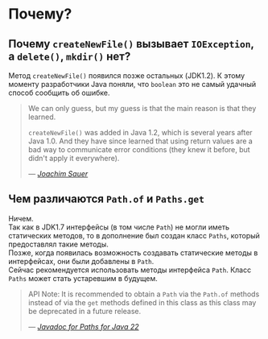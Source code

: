 # Почему?

## Почему `createNewFile()` вызывает `IOException`, а `delete()`, `mkdir()` нет?

Метод `createNewFile()` появился позже остальных (JDK1.2). К этому моменту разработчики Java поняли, что `boolean` это не самый удачный способ сообщить об ошибке.

> We can only guess, but my guess is that the main reason is that they learned.
> 
> `createNewFile()` was added in Java 1.2, which is several years after Java 1.0. And they have since learned that using return values are a bad way to communicate error conditions (they knew it before, but didn't apply it everywhere).
> 
> &mdash; <cite>[Joachim Sauer](https://stackoverflow.com/questions/18331469/file-mkdir-doesnt-throw-ioexception-but-file-createnewfile-does)</cite>

## Чем различаются `Path.of` и `Paths.get`

Ничем.\
Так как в JDK1.7 интерфейсы (в том числе `Path`) не могли иметь статических методов, то в дополнение был создан класс `Paths`, который предоставлял такие методы. \
Позже, когда появилась возможность создавать статические методы в интерфейсах, они были добавлены в `Path`. \
Сейчас рекомендуется использовать методы интерфейса `Path`. Класс `Paths` может стать устаревшим в будущем.

> API Note:
> It is recommended to obtain a `Path` via the `Path.of` methods instead of via the `get` methods defined in this class as this class may be deprecated in a future release.
>
> &mdash; <cite>[Javadoc for Paths for Java 22](https://docs.oracle.com/en/java/javase/22/docs/api/java.base/java/nio/file/Paths.html)</cite>
